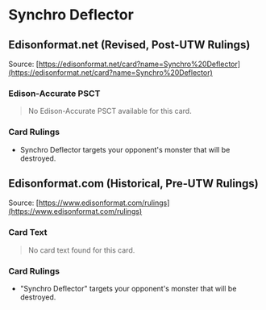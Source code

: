 # Synchro Deflector

## Edisonformat.net (Revised, Post-UTW Rulings)

Source: [https://edisonformat.net/card?name=Synchro%20Deflector](https://edisonformat.net/card?name=Synchro%20Deflector)

### Edison-Accurate PSCT

> No Edison-Accurate PSCT available for this card.

### Card Rulings

*   Synchro Deflector targets your opponent's monster that will be destroyed.


## Edisonformat.com (Historical, Pre-UTW Rulings)

Source: [https://www.edisonformat.com/rulings](https://www.edisonformat.com/rulings)

### Card Text

> No card text found for this card.

### Card Rulings

*   "Synchro Deflector" targets your opponent's monster that will be destroyed.


